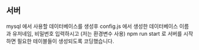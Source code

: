## 서버

mysql 에서 사용할 데이터베이스를 생성후
config.js 에서 생성한 데이터베이스 이름과 유저네임, 비밀번호 입력하시고 (저는 환경변수 사용)
npm run start 로 서버를 시작하면 필요한 테이블들이 생성되도록 코딩했습니다.
